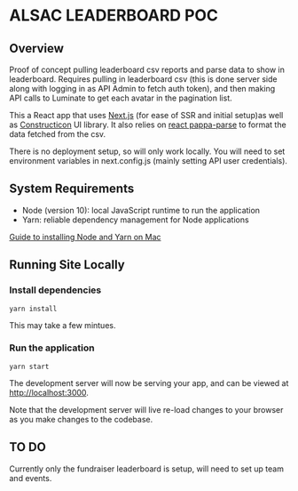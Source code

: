 # ALSAC LEADERBOARD POC

## Overview
Proof of concept pulling leaderboard csv reports and parse data to show in leaderboard. Requires pulling in leaderboard csv (this is done server side along with logging in as API Admin to fetch auth token), and then making API calls to Luminate to get each avatar in the pagination list.

This a React app that uses [Next.js](https://nextjs.org/) (for ease of SSR and initial setup)as well as [Constructicon](https://everydayhero.github.io/constructicon) UI library. It also relies on [react pappa-parse](https://react-papaparse.js.org/) to format the data fetched from the csv.

There is no deployment setup, so will only work locally. You will need to set environment variables in next.config.js (mainly setting API user credentials).


## System Requirements

- Node (version 10): local JavaScript runtime to run the application
- Yarn: reliable dependency management for Node applications

[Guide to installing Node and Yarn on Mac](https://medium.com/@itsromiljain/the-best-way-to-install-node-js-npm-and-yarn-on-mac-osx-4d8a8544987a)

## Running Site Locally

### Install dependencies

```
yarn install
```

This may take a few mintues.

### Run the application

```
yarn start
```
The development server will now be serving your app, and can be viewed at [http://localhost:3000](http://localhost:3000).

Note that the development server will live re-load changes to your browser as you make changes to the codebase.


## TO DO
Currently only the fundraiser leaderboard is setup, will need to set up team and events.

